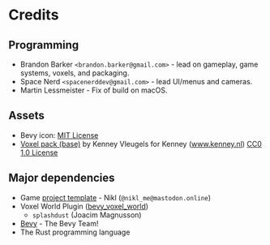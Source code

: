 # Credits

## Programming

* Brandon Barker `<brandon.barker@gmail.com>` - lead on gameplay, game systems, voxels, and packaging.
* Space Nerd `<spacenerddev@gmail.com>` - lead UI/menus and cameras.
* Martin Lessmeister - Fix of build on macOS.


## Assets

* Bevy icon: [MIT License](licenses/Bevy_MIT_License.md)
* [Voxel pack (base)](https://www.kenney.nl/assets/voxel-pack) by Kenney Vleugels for Kenney (www.kenney.nl)
  [CC0 1.0 License](https://creativecommons.org/publicdomain/zero/1.0/)

## Major dependencies

* Game [project template](https://github.com/NiklasEi/bevy_game_template) - Nikl (`@nikl_me@mastodon.online`)
* Voxel World Plugin ([bevy_voxel_world](https://github.com/splashdust/bevy_voxel_world)) 
  - `splashdust` (Joacim Magnusson)
* [Bevy](https://bevyengine.org/) - The Bevy Team!
* The Rust programming language
